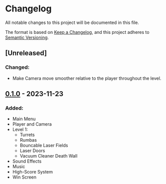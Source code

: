 # Changelog

All notable changes to this project will be documented in this file.

The format is based on [Keep a Changelog](https://keepachangelog.com/en/1.1.0/),
and this project adheres to [Semantic Versioning](https://semver.org/spec/v2.0.0.html).

## [Unreleased]

### Changed:

- Make Camera move smoother relative to the player throughout the level.

## [0.1.0] - 2023-11-23

### Added:

- Main Menu
- Player and Camera
- Level 1:
	- Turrets
	- Rumbas
	- Bouncable Laser Fields
	- Laser Doors
	- Vacuum Cleaner Death Wall
- Sound Effects
- Music
- High-Score System
- Win Screen

[0.1.0]: https://github.com/isterkvarn/operation_shell_shock/releases/tag/0.1.0
